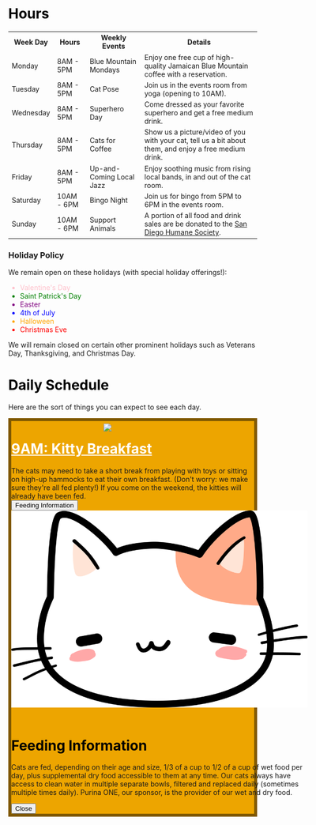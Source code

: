 <meta name="viewport" content="width=device-width, initial-scale=1.0">
<h1 style="color:black">Hours</h1>
<table>
  <tr>
    <th>Week Day</th>
    <th>Hours</th>
    <th>Weekly Events</th>
    <th>Details</th>
  </tr>
  <tr>
    <td>Monday</td>
    <td>8AM - 5PM</td>
    <td>Blue Mountain Mondays</td>
    <td>Enjoy one free cup of high-quality Jamaican Blue Mountain coffee with a reservation.</td>
  </tr>
  <tr>
    <td>Tuesday</td>
    <td>8AM - 5PM</td>
    <td>Cat Pose</td>
    <td>Join us in the events room from yoga (opening to 10AM).</td>
  </tr>
  <tr>
    <td>Wednesday</td>
    <td>8AM - 5PM</td>
    <td>Superhero Day</td>
    <td>Come dressed as your favorite superhero and get a free medium drink.</td>
  </tr>
  <tr>
    <td>Thursday</td>
    <td>8AM - 5PM</td>
    <td>Cats for Coffee</td>
    <td>Show us a picture/video of you with your cat, tell us a bit about them, and enjoy a free medium drink.</td>
  </tr>
  <tr>
    <td>Friday</td>
    <td>8AM - 5PM</td>
    <td>Up-and-Coming Local Jazz</td>
    <td>Enjoy soothing music from rising local bands, in and out of the cat room.</td>
  </tr>
  <tr>
    <td>Saturday</td>
    <td>10AM - 6PM</td>
    <td>Bingo Night</td>
    <td>Join us for bingo from 5PM to 6PM in the events room.</td>
  </tr>
  <tr>
    <td>Sunday</td>
    <td>10AM - 6PM</td>
    <td>Support Animals</td>
    <td>A portion of all food and drink sales are be donated to the <a href="https://www.sdhumane.org/">San Diego Humane Society</a>.</td>
  </tr>
</table>


### Holiday Policy

We remain open on these holidays (with special holiday offerings!):

<ul>
  <li style="color:pink">Valentine's Day</li>
  <li style="color:green">Saint Patrick's Day</li>
  <li style="color:purple">Easter</li>
  <li style="color:blue">4th of July</li>
  <li style="color:orange">Halloween</li>
  <li style="color:red">Christmas Eve</li>
</ul>

We will remain closed on certain other prominent holidays such as Veterans Day, Thanksgiving, and Christmas Day.

<h1 style="color:black">Daily Schedule</h1>

Here are the sort of things you can expect to see each day.

<div class="eventbox" style="border:solid 6px #805900;background:#EDA500">
    <img src="{{site.baseurl}}/images/cat-cafe-maui-11-1024x576.jpeg" width="300px" style="float:right;padding: 5px 5px 5px 5px">   
    <h1 style="color:white" class="widebr"><u>9AM: Kitty Breakfast</u></h1>
    The cats may need to take a short break from playing with toys or sitting on high-up hammocks to eat their own breakfast. (Don't worry: we make sure they're all fed plenty!)
    <span class="widebr"></span>
    If you come on the weekend, the kitties will already have been fed.<br>
    <div class="button">
      <button type="submit" class="btn" onclick="openPopup()">Feeding Information</button>
      <div class="popup" id="popup" style="width:600px">
        <img src="https://raw.githubusercontent.com/drewreed2005/cafegato/gh-pages/images/01-09-23-cat2.webp">
        <br><br>
        <h1 style="color:black"><b>Feeding Information</b></h1>
        <p style="font-size:18">Cats are fed, depending on their age and size, 1/3 of a cup to 1/2 of a cup of wet food per day, plus supplemental dry food accessible to them at any time. Our cats always have access to clean water in multiple separate bowls, filtered and replaced daily (sometimes multiple times daily). Purina ONE, our sponsor, is the provider of our wet and dry food.</p>
        <button type="button" onclick="closePopup()">Close</button>
</div>
<script>
let popup = document.getElementById("popup");
function openPopup(){
  popup.classList.add("open-popup");
}
function closePopup(){
  popup.classList.remove("open-popup");
}
</script>